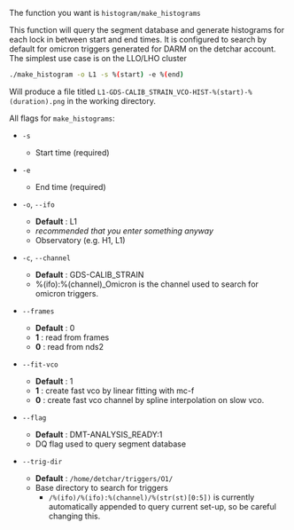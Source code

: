 The function you want is `histogram/make_histograms`

This function will query the segment database and generate histograms for each lock in between start and end times. It is configured to search by default for omicron triggers generated for DARM on the detchar account. The simplest use case is on the LLO/LHO cluster

```bash
./make_histogram -o L1 -s %(start) -e %(end)
```
Will produce a file titled `L1-GDS-CALIB_STRAIN_VCO-HIST-%(start)-%(duration).png` in the working directory.

All flags for `make_histograms`:

* `-s`
    * Start time (required)
* `-e`
    * End time (required)
* `-o`, `--ifo`
    * **Default** : L1
    * *recommended that you enter something anyway*
    * Observatory (e.g. H1, L1)
* `-c`, `--channel`
    * **Default** : GDS-CALIB_STRAIN
    * %(ifo):%(channel)_Omicron is the channel 
        used to search for omicron triggers.
* `--frames`
    *  **Default** : 0
    * **1** : read from frames
    * **0** : read from nds2

* `--fit-vco`
    * **Default** : 1
    * **1** : create fast vco by linear fitting with mc-f
    * **0** : create fast vco channel by spline 
            interpolation on slow vco.
* `--flag`
    * **Default** : DMT-ANALYSIS_READY:1
    * DQ flag used to query segment database
* `--trig-dir`
    * **Default** : `/home/detchar/triggers/O1/`
    * Base directory to search for triggers
        * `/%(ifo)/%(ifo):%(channel)/%(str(st)[0:5])` is currently automatically appended
        to query current set-up, so be careful changing this.

